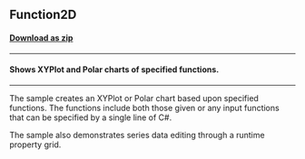 ## Function2D
#### [Download as zip](https://minhaskamal.github.io/DownGit/#/home?url=https://github.com/GrapeCity/ComponentOne-WinForms-Samples/tree/master/NetFramework\Charts\CS\function2d)
____
#### Shows XYPlot and Polar charts of specified functions.
____
The sample creates an XYPlot or Polar chart based upon specified functions.  The functions include both those given or any input functions that can be specified by a single line of C#. 

The sample also demonstrates series data editing through a runtime property grid. 